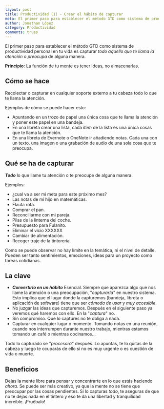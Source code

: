 ```yaml
---
layout: post
title: Productividad (1) - Crear el hábito de capturar
meta: El primer paso para establecer el método GTD como sistema de productividad personal en tu vida.
author: Jonathan López
category: Productividad
comments: trues
---
```



El primer paso para establecer el método GTD como sistema de productividad personal en tu vida es capturar *todo aquello que te llama la atención o preocupa* de alguna manera.

**Principio:** La función de tu mente es tener ideas, no almacenarlas.

## Cómo se hace

Recolectar o capturar en cualquier soporte externo a tu cabeza todo lo que te llama la atención.

Ejemplos de cómo se puede hacer esto:

* Apuntando en un trozo de papel una única cosa que te llama la atención y poner este papel en una bandeja. 
* En una libreta crear una lista, cada *item* de la lista es una única cosas que te llama la atención.
* En una libreta de Evernote o OneNote ir añadiendo notas. Cada una con un texto, una imagen o una grabación de audio de una sola cosa que te preocupa.

## Qué se ha de capturar

***Todo*** lo que llame tu atención o te preocupe de alguna manera.

Ejemplos:

* ¿cual va a ser mi meta para este próximo mes?
* Las notas de mi hijo en matemáticas.
* Flauta rota.
* Comprar el pan.
* Reconciliarme con mi pareja.
* Pilas de la linterna del coche.
* Presupuesto para Fulanito.
* Eliminar el vicio XXXXXX
* Cambiar de alimentación.
* Recoger traje de la tintorería.

Como se puede observar no hay límite en la temática, ni el nivel de detalle. Pueden ser tanto sentimientos, emociones, ideas para un proyecto como tareas cotidianas.

## La clave

* ***Convertirlo en un hábito***
	Esencial. Siempre que aparezca algo que nos llame la atención o una preocupación, "*capturarla*" en nuestro sistema. Esto implica que el lugar donde la capturemos (bandeja, libreta o aplicación de software) tiene que ser *cómoda de usar* y *muy accesible*.
* No juzgar las ideas que capturemos. 
	Después en el siguiente paso ya veremos qué haremos con ello. En la "*captura*" no.
* Sin compromiso.
	Que lo captures no te obliga a nada.
* Capturar en cualquier lugar o momento.
	Tomando notas en una reunión, cuando nos interrumpen durante nuestro trabajo, mientras estamos tomando un café o mientras cocinamos... 

Todo lo capturado se "*procesará*" después. Lo apuntas, te lo quitas de la cabeza y luego te ocuparás de ello si no es muy urgente o es cuestión de vida o muerte.

## Beneficios

Dejas la mente libre para pensar y concentrarte en lo que estás haciendo *ahora*. Se puede ser más creativo, ya que la mente no se tiene que preocupar por las cosas pendientes. Si lo capturas *todo*, te aseguras de que no te dejas nada en el tintero y eso te da una libertad y tranquilidad increíble. ¡Pruébalo!
